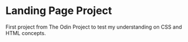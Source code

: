 # Landing Page Project

First project from The Odin Project to test my understanding on CSS and HTML concepts. 